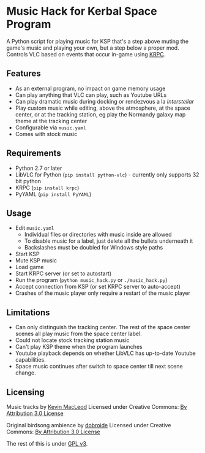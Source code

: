 # Music Hack for Kerbal Space Program
A Python script for playing music for KSP that's a step above muting the game's music and playing your own, but a step below a proper mod.
Controls VLC based on events that occur in-game using [KRPC](https://github.com/krpc/krpc).

## Features
- As an external program, no impact on game memory usage
- Can play anything that VLC can play, such as Youtube URLs
- Can play dramatic music during docking or rendezvous a la _Interstellar_
- Play custom music while editing, above the atmosphere, at the space center, or at the tracking station, eg play the Normandy galaxy map theme at the tracking center
- Configurable via ```music.yaml```
- Comes with stock music

## Requirements
- Python 2.7 or later
- LibVLC for Python (```pip install python-vlc```) - currently only supports 32 bit python
- KRPC (```pip install krpc```)
- PyYAML (```pip install PyYAML```)

## Usage
- Edit ```music.yaml``` 
    - Individual files or directories with music inside are allowed
    - To disable music for a label, just delete all the bullets underneath it
    - Backslashes must be doubled for Windows style paths
- Start KSP
- Mute KSP music
- Load game
- Start KRPC server (or set to autostart)
- Run the program (```python music_hack.py``` or ```./music_hack.py```)
- Accept connection from KSP (or set KRPC server to auto-accept)
- Crashes of the music player only require a restart of the music player

## Limitations
- Can only distinguish the tracking center. The rest of the space center scenes all play music from the space center label.
- Could not locate stock tracking station music
- Can't play KSP theme when the program launches
- Youtube playback depends on whether LibVLC has up-to-date Youtube capabilities.
- Space music continues after switch to space center till next scene change.

## Licensing
Music tracks by [Kevin MacLeod](http://incompetech.com)
Licensed under Creative Commons: [By Attribution 3.0 License](http://creativecommons.org/licenses/by/3.0/)

Original birdsong ambience by [dobroide](http://www.freesound.org/people/dobroide/)
Licensed under Creative Commons: [By Attribution 3.0 License](http://creativecommons.org/licenses/by/3.0/)

The rest of this is under [GPL v3](http://www.gnu.org/licenses/quick-guide-gplv3.html).

